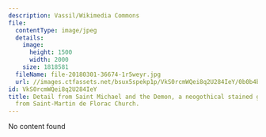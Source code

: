 ```yaml
---
description: Vassil/Wikimedia Commons
file:
  contentType: image/jpeg
  details:
    image:
      height: 1500
      width: 2000
    size: 1818581
  fileName: file-20180301-36674-1r5weyr.jpg
  url: //images.ctfassets.net/bsux5spekp1p/VkS0rcmWQei8q2U284IeY/0b0b4be852b808d8304014a4e186ea21/file-20180301-36674-1r5weyr.jpg
id: VkS0rcmWQei8q2U284IeY
title: Detail from Saint Michael and the Demon, a neogothical stained glass window
  from Saint-Martin de Florac Church.
---
```

No content found